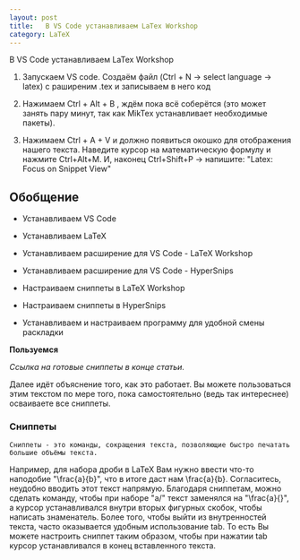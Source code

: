 ```yaml
---
layout: post
title:   В VS Code устанавливаем LaTex Workshop
category: LaTeX
---
```


В VS Code устанавливаем LaTex Workshop

1. Запускаем VS code. Создаём файл (Ctrl + N -> select language -> latex) с раширеним .tex и записываем в него код

2. Нажимаем Ctrl + Alt + B , ждём пока всё соберётся (это может занять пару минут, так как MikTex устанавливает необходимые пакеты).

3. Нажимаем Ctrl + A + V и должно появиться окошко для отображения нашего текста. Наведите курсор на математическую формулу и нажмите Ctrl+Alt+M.
И, наконец Ctrl+Shift+P -> напишите: "Latex: Focus on Snippet View"

## Обобщение

- Устанавливаем VS Code

- Устанавливаем LaTeX

- Устанавливаем расширение для VS Code - LaTeX Workshop

- Устанавливаем расширение для VS Code - HyperSnips

- Настраиваем сниппеты в LaTeX Workshop

- Настраиваем сниппеты в HyperSnips

- Устанавливаем и настраиваем программу для удобной смены раскладки

**Пользуемся**

*Ссылка на готовые сниппеты в конце статьи.*

Далее идёт объяснение того, как это работает. Вы можете пользоваться этим текстом по мере того, пока самостоятельно (ведь так интереснее) осваиваете все сниппеты.

### Сниппеты

```Сниппеты - это команды, сокращения текста, позволяющие быстро печатать большие объёмы текста.```

Например, для набора дроби в LaTeX Вам нужно ввести что-то наподобие "\frac{a}{b}", что в итоге даст нам \frac{a}{b}. Согласитесь, неудобно вводить этот текст напрямую. Благодаря сниппетам, можно сделать команду, чтобы при наборе "a/" текст заменялся на "\frac{a}{}", а курсор устанавливался внутри вторых фигурных скобок, чтобы написать знаменатель. Более того, чтобы выйти из внутренностей текста, часто оказывается удобным использование tab. То есть Вы можете настроить сниппет таким образом, чтобы при нажатии tab курсор устанавливался в конец вставленного текста.